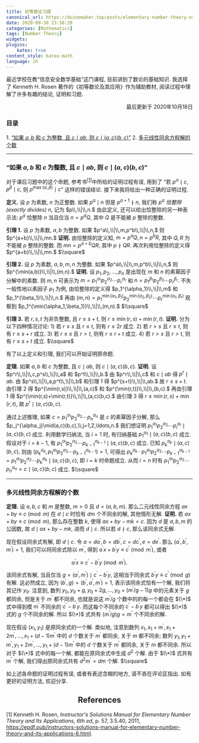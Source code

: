```yaml
---
title: 初等数论习题
canonical_url: https://duinomaker.top/posts/elementary-number-theory-exercises/
date: 2020-09-30 23:58:28
categories: [Mathematics]
tags: [Number Theory]
widgets:
plugins:
    katex: true
content_style: katex-math
language: zh
---
```


最近学校在教“信息安全数学基础”这门课程, 目前讲到了数论的基础知识. 我选择了 Kenneth H. Rosen 著作的《初等数论及其应用》作为辅助教材, 阅读过程中理解了许多有趣的结论, 证明和习题.

<p style="text-align: right;">最后更新于 2020年10月18日</p>

<!-- more -->

### 目录

1.&nbsp;<a href="#section-01">“如果 $a,b$ 和 $c$ 为整数, 且 $c\mid ab,$ 则 $c\mid(a,c)(b,c)$”</a>
2.&nbsp;<a href="#section-02">多元线性同余方程解的个数</a>

---

<span id="section-01"></span>

### “如果 $a,b$ 和 $c$ 为整数, 且 $c\mid ab,$ 则 $c\mid(a,c)(b,c)$”

对于课后习题中的这个命题, 参考书<span class="serif"><sup>[<a href="#cite-1">1</a>]</sup></span>中所给的证明过程有误, 用到了 “若 $p^\alpha\mid c,p^\beta\mid c,$ 则 $p^{\max(\alpha,\beta)}\mid c$” 这样的错误结论. 接下来我将给出一种正确的证明过程.

**定义.** 设 $p$ 为素数, $n$ 为正整数. 如果 $p^a\mid n$ 但是 $p^{a+1}\nmid n,$ 我们称 $p^a$ *恰整除(exactly divides)* $n,$ 记为 $p\\,\\|\\,n.$ 由此定义, 还可以给出恰整除的另一种表示法: $p^a$ 恰整除 $n$ 当且仅当 $n=p^aQ,$ 其中 $Q$ 是不能被 $p$ 整除的整数.

**引理 1.** 设 $p$ 为素数, $a,b$ 为整数. 如果 $p^a\\,\\|\\,m,p^b\\,\\|\\,n,$ 则 $p^{a+b}\\,\\|\\,mn.$
**证明.** 由恰整除的定义知, $m=p^aQ,n=p^bR,$ 其中 $Q,R$ 为不能被 $p$ 整除的整数. 而 $mn=p^{a+b}QR,$ 其中 $p\nmid QR.$ 再次利用恰整除的定义得 $p^{a+b}\\,\\|\\,mn.$ <span class="qed">$\\square$</span>

**引理 2.** 设 $p$ 为素数, $a,b,m,n$ 为整数. 如果 $p^a\\,\\|\\,m,p^b\\,\\|\\,n,$ 则 $p^{\min(a,b)}\\,\\|\\,(m,n).$
**证明.** 设 $p_1,p_2,\ldots,p_n$ 是出现在 $m$ 和 $n$ 的素幂因子分解中的素数. 则 $m,n$ 可表示为 $m=p_1^{\alpha_1}p_2^{\alpha_2}\cdots p_r^{\alpha_r}$ 和 $n=p_1^{\beta_1}p_2^{\beta_2}\cdots p_r^{\beta_r}.$ 不失一般性地以素因子 $p_1$ 为例, 由恰整除的定义得 $p_1^{\alpha_1}\\,\\|\\,m$ 和 $p_1^{\beta_1}\\,\\|\\,n.$ 再由 $(m,n)=p_1^{\min(\alpha_1,\beta_1)}p_2^{\min(\alpha_2,\beta_2)}\cdots p_r^{\min(\alpha_r,\beta_r)}$ 观察到 $p_1^{\min(\alpha_1,\beta_1)}\\,\\|\\,(m,n).$ <span class="qed">$\\square$</span>

**引理 3.** 若 $r,s,t$ 为非负整数, 且 $r\leq s+t,$ 则 $r\leq\min(r,s)+\min(r,t).$
**证明.** 分为以下四种情况讨论: 1) 若 $r\leq s$ 且 $r\leq t,$ 则有 $r\leq 2r$ 成立. 2) 若 $r\gt s$ 且 $r\leq t,$ 则有 $r\leq s+r$ 成立. 3) 若 $r\leq s$ 且 $r\gt t,$ 则有 $r\leq r+t$ 成立. 4) 若 $r\gt s$ 且 $r\gt t,$ 则有 $r\leq s+t$ 成立. <span class="qed">$\\square$</span>

有了以上定义和引理, 我们可以开始证明原命题.

**定理.** 如果 $a,b$ 和 $c$ 为整数, 且 $c\mid ab,$ 则 $c\mid(a,c)(b,c).$
**证明.** 设 $p^r\\,\\|\\,c,p^s\\,\\|\\,a$ 和 $p^t\\,\\|\\,b.$ 由 $p^r\\,\\|\\,c$ 和 $c\mid ab$ 得 $p^r\mid ab.$ 由 $p^s\\,\\|\\,a,p^t\\,\\|\\,b$ 和引理 1 得 $p^{s+t}\\,\\|\\,ab.$ 故 $r\leq s+t.$ 由引理 2 得 $p^{\min(r,s)}\\,\\|\\,(a,c)$ 和 $p^{\min(r,t)}\\,\\|\\,(b,c).$ 再由引理 1 得 $p^{\min(r,s)+\min(r,t)}\\,\\|\\,(a,c)(b,c).$ 由引理 3 得 $r\leq\min(r,s)+\min(r,t),$ 故 $p^r\mid(a,c)(b,c).$

通过上述推理, 如果 $c=p_1^{\alpha_1}p_2^{\alpha_2}\cdots p_n^{\alpha_n}$ 是 $c$ 的素幂因子分解, 那么 $p_j^{\alpha_j}\mid(a,c)(b,c),\\;j=1,2,\ldots,n.$ 我们想证明 $p_1^{\alpha_1}p_2^{\alpha_2}\cdots p_i^{\alpha_i}\mid(a,c)(b,c)$ 成立. 利用数学归纳法, 当 $i=1$ 时, 有归纳基础 $p_1^{\alpha_1}\mid(a,c)(b,c)$ 成立. 假设对于 $i=k-1,$ 有 $p_1^{\alpha_1}p_2^{\alpha_2}\cdots p_{k-1}^{\alpha_{k-1}}\mid(a,c)(b,c)$ 成立. 已知 $p_k^{\alpha_k}\mid(a,c)(b,c),$ 则由 $(p_k^{\alpha_k},p_1^{\alpha_1}p_2^{\alpha_2}\cdots p_{k-1}^{\alpha_{k-1}})=1,$ 可得出 $p_k^{\alpha_k}\cdot p_1^{\alpha_1}p_2^{\alpha_2}\cdots p_{k-1}^{\alpha_{k-1}}=p_1^{\alpha_1}p_2^{\alpha_2}\cdots p_k^{\alpha_k}\mid(a,c)(b,c),$ 即 $i=k$ 时命题成立. 从而 $i=n$ 时有 $p_1^{\alpha_1}p_2^{\alpha_2}\cdots p_n^{\alpha_n}=c\mid(a,c)(b,c)$ 成立. <span class="qed">$\\square$</span>

---

<span id="section-02"></span>

### 多元线性同余方程解的个数

**定理.** 设 $a,b,c$ 和 $m$ 是整数, $m>0$ 且 $d=(a,b,m).$ 那么二元线性同余方程 $ax+by\equiv c\pmod m$ 在 $d\mid c$ 时恰有 $dm$ 个不同余的解, 其他情形无解.
**证明.** 若 $ax+by\equiv c\pmod m,$ 那么存在整数 $k,$ 使得 $ax+by-mk=c.$ 因为 $d$ 是 $a,b,m$ 的公因数, 故 $d\mid ax+by-mk,$ 进而 $d\mid c.$ 所以若 $d\nmid c,$ 那么该同余式无解.

现在假设同余式有解, 即 $d\mid c.$ 令 $a=da^\prime,b=db^\prime,c=dc^\prime,e=de^\prime.$ 那么 $(a^\prime,b^\prime,m^\prime)=1,$ 我们可以将同余式除以 $m^\prime,$ 得到 $a^\prime x+b^\prime y\equiv c^\prime\pmod{m^\prime},$ 或者

$$a^\prime x\equiv c^\prime-b^\prime y\pmod{m^\prime}.\tag{$\*$}$$

该同余式有解, 当且仅当 $g=(a^\prime,m^\prime)\mid c^\prime-b^\prime y,$ 这相当于同余式 $b^\prime y\equiv c^\prime\pmod g$ 有解. 这必然成立, 因为 $(b^\prime,g)=(b^\prime,a^\prime,m^\prime)=1,$ 表示该同余式恰有一个解, 我们将其记作 $y_0.$ 注意到, 数列 $y_0,y_0+g,y_0+2g,\ldots,y_0+(m^\prime/g-1)g$ 中的元素关于 $g$ 都同余, 但是关于 $m^\prime$ 都不同余, 也就是说这 $m^\prime/g$ 个数中的的每一个都会在 $(\*)$ 式中得到模 $m^\prime$ 不同余的 $c^\prime-b^\prime y.$ 而这每个不同余的 $c^\prime-b^\prime y$ 都可以得出 $(\*)$ 式的 $g$ 个不同余的解. 所以 $(\*)$ 式共有 $(m^\prime/g)g=m^\prime$ 个不同余的解.

现在假设 $(x_1,y_1)$ 是原同余式的一个解. 类似地, 注意到数列 $x_1,x_1+m^\prime,x_1+2m^\prime,\ldots,x_1+(d-1)m^\prime$ 中的 $d$ 个数关于 $m^\prime$ 都同余, 关于 $m$ 都不同余; 数列 $y_1,y_1+m^\prime,y_1+2m^\prime,\ldots,y_1+(d-1)m^\prime$ 中的 $d$ 个数关于 $m^\prime$ 都同余, 关于 $m$ 都不同余. 所以对于 $(\*)$ 式中的每一个解, 都能在原同余式中生成 $d^2$ 个解. 由于 $(\*)$ 式共有 $m^\prime$ 个解, 我们得出原同余式共有 $d^2m^\prime=dm$ 个解. <span class="qed">$\\square$</span>

如上述各命题的证明过程有误, 或者有表述含糊的地方, 请不吝在评论区指出. 如有更好的证明方法, 欢迎分享.

<h2 class="serif" style="text-align:center;">References</h2>

<p id="cite-1" class="serif">[1] Kenneth H. Rosen, <em>Instructor's Solutions Manual for Elementary Number Theory and Its Applications, 6th ed</em>, p. 57, 3.5.40, 2011, <a href="https://epdf.pub/instructors-solutions-manual-for-elementary-number-theory-and-its-applications-6.html" target="_blank">https://epdf.pub/instructors-solutions-manual-for-elementary-number-theory-and-its-applications-6.html</a>.</p>
